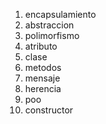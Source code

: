 1. encapsulamiento
2. abstraccion
3. polimorfismo
4. atributo
5. clase
6. metodos
7. mensaje
8. herencia
9. poo
10. constructor